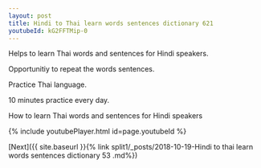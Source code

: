```yaml
---
layout: post
title: Hindi to Thai learn words sentences dictionary 621 
youtubeId: kG2FFTMip-0
---
```

 
 
Helps to learn Thai words and sentences for Hindi speakers.

Opportunitiy to repeat the words sentences. 

Practice Thai language. 
 
10 minutes practice every day. 
 
How to learn Thai words and sentences for Hindi speakers 
 
{% include youtubePlayer.html id=page.youtubeId %}
 
 
[Next]({{ site.baseurl }}{% link  split1/_posts/2018-10-19-Hindi to thai learn words sentences dictionary 53 .md%})
 
